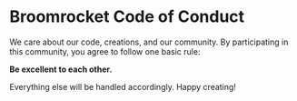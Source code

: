 # Broomrocket Code of Conduct

We care about our code, creations, and our community. By participating in this community, you agree to follow one basic rule:

**Be excellent to each other.**

Everything else will be handled accordingly. Happy creating!